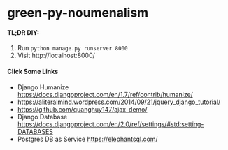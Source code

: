# green-py-noumenalism

#### TL;DR DIY:

1. Run `python manage.py runserver 8000`
1. Visit http://localhost:8000/

#### Click Some Links

+ Django Humanize https://docs.djangoproject.com/en/1.7/ref/contrib/humanize/
+ https://aliteralmind.wordpress.com/2014/09/21/jquery_django_tutorial/
+ https://github.com/quanghuy147/ajax_demo/
+ Django Database https://docs.djangoproject.com/en/2.0/ref/settings/#std:setting-DATABASES 
+ Postgres DB as Service https://elephantsql.com/